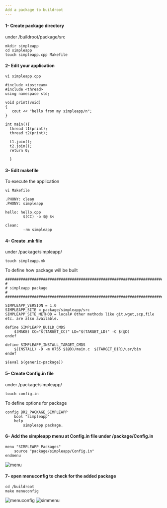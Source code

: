 ```yaml
---
Add a package to buildroot
---
```

#### 1- Create package directory
under /buildroot/package/src
```
mkdir simpleapp
cd simpleapp
touch simpleapp.cpp Makefile
```
#### 2- Edit your application 
```
vi simpleapp.cpp
```
```
#include <iostream>
#include <thread>
using namespace std;

void print(void)
{
   cout << "hello from my simpleapp/n";
}

int main(){
  thread t1(print);
  thread t2(print);

  t1.join();
  t2.join();
  return 0;

  }
```
#### 3- Edit makefile 
To execute the application
```
vi Makefile
```
```
.PHONY: clean
.PHONY: simpleapp

hello: hello.cpp
        $(CC) -o $@ $<

clean:
        -rm simpleapp
```
#### 4- Create .mk file
under /package/simpleapp/
```
touch simpleapp.mk
```
To define how package will be built
```
################################################################################
#
# simpleapp package
#
################################################################################

SIMPLEAPP_VERSION = 1.0
SIMPLEAPP_SITE = package/simpleapp/src
SIMPLEAPP_SITE_METHOD = local# Other methods like git,wget,scp,file etc. are also available.

define SIMPLEAPP_BUILD_CMDS
    $(MAKE) CC="$(TARGET_CC)" LD="$(TARGET_LD)" -C $(@D)
endef

define SIMPLEAPP_INSTALL_TARGET_CMDS
    $(INSTALL) -D -m 0755 $(@D)/main.c  $(TARGET_DIR)/usr/bin
endef

$(eval $(generic-package))

```
#### 5- Create Config.in file
under /package/simpleapp/
```
touch config.in
```
To define options for package
```
config BR2_PACKAGE_SIMPLEAPP
    bool "simpleapp"
    help
        simpleapp package.
```
#### 6- Add the simpleapp menu at Config.in file under /package/Config.in
```
menu "SIMPLEAPP Packages"
    source "package/simpleapp/Config.in"
endmenu
```
![menu](https://github.com/user-attachments/assets/64c18a3e-9621-47f6-b5ac-518e1ba32321)
#### 7- open menuconfig to check for the added package
```
cd /buildroot
make menuconfig
```
![menuconfig](https://github.com/user-attachments/assets/dce295a2-65a3-49ec-957b-6ab69de016a2)
![simmenu](https://github.com/user-attachments/assets/5c42f573-2d3d-4bf7-941e-c5df08d99582)


